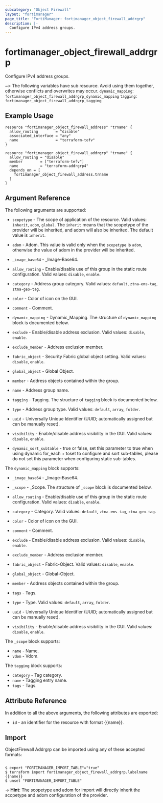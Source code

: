 ```yaml
---
subcategory: "Object Firewall"
layout: "fortimanager"
page_title: "FortiManager: fortimanager_object_firewall_addrgrp"
description: |-
  Configure IPv4 address groups.
---
```


# fortimanager_object_firewall_addrgrp
Configure IPv4 address groups.

~> The following variables have sub resource. Avoid using them together, otherwise conflicts and overwrites may occur.
`dynamic_mapping`: `fortimanager_object_firewall_addrgrp_dynamic_mapping`
`tagging`: `fortimanager_object_firewall_addrgrp_tagging`



## Example Usage

```hcl
resource "fortimanager_object_firewall_address" "trname" {
  allow_routing        = "disable"
  associated_interface = "any"
  name                 = "terraform-tefv"
}

resource "fortimanager_object_firewall_addrgrp" "trname" {
  allow_routing = "disable"
  member        = ["terraform-tefv"]
  name          = "terraform-addrgrp4"
  depends_on = [
    fortimanager_object_firewall_address.trname
  ]
}
```

## Argument Reference


The following arguments are supported:

* `scopetype` - The scope of application of the resource. Valid values: `inherit`, `adom`, `global`. The `inherit` means that the scopetype of the provider will be inherited, and adom will also be inherited. The default value is `inherit`.
* `adom` - Adom. This value is valid only when the `scopetype` is `adom`, otherwise the value of adom in the provider will be inherited.

* `_image_base64` - _Image-Base64.
* `allow_routing` - Enable/disable use of this group in the static route configuration. Valid values: `disable`, `enable`.

* `category` - Address group category. Valid values: `default`, `ztna-ems-tag`, `ztna-geo-tag`.

* `color` - Color of icon on the GUI.
* `comment` - Comment.
* `dynamic_mapping` - Dynamic_Mapping. The structure of `dynamic_mapping` block is documented below.
* `exclude` - Enable/disable address exclusion. Valid values: `disable`, `enable`.

* `exclude_member` - Address exclusion member.
* `fabric_object` - Security Fabric global object setting. Valid values: `disable`, `enable`.

* `global_object` - Global Object.
* `member` - Address objects contained within the group.
* `name` - Address group name.
* `tagging` - Tagging. The structure of `tagging` block is documented below.
* `type` - Address group type. Valid values: `default`, `array`, `folder`.

* `uuid` - Universally Unique Identifier (UUID; automatically assigned but can be manually reset).
* `visibility` - Enable/disable address visibility in the GUI. Valid values: `disable`, `enable`.

* `dynamic_sort_subtable` - true or false, set this parameter to true when using dynamic for_each + toset to configure and sort sub-tables, please do not set this parameter when configuring static sub-tables.

The `dynamic_mapping` block supports:

* `_image_base64` - _Image-Base64.
* `_scope` - _Scope. The structure of `_scope` block is documented below.
* `allow_routing` - Enable/disable use of this group in the static route configuration. Valid values: `disable`, `enable`.

* `category` - Category. Valid values: `default`, `ztna-ems-tag`, `ztna-geo-tag`.

* `color` - Color of icon on the GUI.
* `comment` - Comment.
* `exclude` - Enable/disable address exclusion. Valid values: `disable`, `enable`.

* `exclude_member` - Address exclusion member.
* `fabric_object` - Fabric-Object. Valid values: `disable`, `enable`.

* `global_object` - Global-Object.
* `member` - Address objects contained within the group.
* `tags` - Tags.
* `type` - Type. Valid values: `default`, `array`, `folder`.

* `uuid` - Universally Unique Identifier (UUID; automatically assigned but can be manually reset).
* `visibility` - Enable/disable address visibility in the GUI. Valid values: `disable`, `enable`.


The `_scope` block supports:

* `name` - Name.
* `vdom` - Vdom.

The `tagging` block supports:

* `category` - Tag category.
* `name` - Tagging entry name.
* `tags` - Tags.


## Attribute Reference

In addition to all the above arguments, the following attributes are exported:
* `id` - an identifier for the resource with format {{name}}.

## Import

ObjectFirewall Addrgrp can be imported using any of these accepted formats:
```

$ export "FORTIMANAGER_IMPORT_TABLE"="true"
$ terraform import fortimanager_object_firewall_addrgrp.labelname {{name}}
$ unset "FORTIMANAGER_IMPORT_TABLE"
```
-> **Hint:** The scopetype and adom for import will directly inherit the scopetype and adom configuration of the provider.
